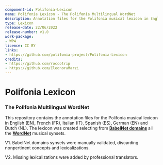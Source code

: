 ```yaml
---
component-id: Polifonia-Lexicon
name: Polifonia Lexicon - The Polifonia Multilingual WordNet
description: Annotation files for the Polifonia musical lexicon in English (EN), French (FR), Italian (IT), Spanish (ES), German (EN) and Dutch (NL).
type: Lexicon
release-date: 22/06/2022
release-number: v1.0
work-package: 
- WP4
licence: CC BY
links:
- https://github.com/polifonia-project/Polifonia-Lexicon
credits:
- https://github.com/roccotrip
- https://github.com/EleonoraMarzi
---
```


# Polifonia Lexicon

### The Polifonia Multilingual WordNet

This repository contains the annotation files for the Polifonia musical lexicon in English (EN), French (FR), Italian (IT), Spanish (ES), German (EN) and Dutch (NL). The lexicon was created selecting from **[BabelNet domains](http://lcl.uniroma1.it/babeldomains/)** all the **[WordNet](https://wordnet.princeton.edu)** musical synsets.

V1. BabelNet domains synsets were manually validated, discarding nonpertinent concepts and lexicalizations.

V2. Missing lexicalizations were added by professional translators.

